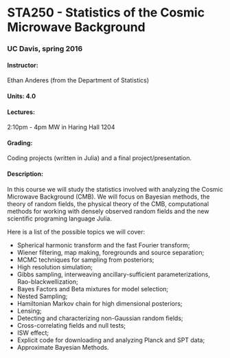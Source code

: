 # STA250 - Statistics of the Cosmic Microwave Background
### UC Davis, spring 2016


#### Instructor:
Ethan Anderes (from the Department of Statistics)
#### Units: 4.0
#### Lectures: 
2:10pm - 4pm MW in Haring Hall 1204
#### Grading:
Coding projects (written in Julia) and a final project/presentation.

#### Description:

In this course we will study the statistics involved with analyzing the Cosmic Microwave Background (CMB).
We will focus on Bayesian methods, the theory of random fields, the physical theory of the CMB, computational methods for working with densely observed random fields and the new scientific programing language Julia.

Here is a list of the possible topics we will cover:

* Spherical harmonic transform and the fast Fourier transform;
* Wiener filtering, map making, foregrounds and source separation;
* MCMC techniques for sampling from posteriors;
* High resolution simulation;
* Gibbs sampling, interweaving ancillary-sufficient parameterizations, Rao-blackwellization;
* Bayes Factors and Beta mixtures for model selection;
* Nested Sampling;
* Hamiltonian Markov chain for high dimensional posteriors;
* Lensing;
* Detecting and characterizing non-Gaussian random fields;
* Cross-correlating fields and null tests;
* ISW effect;
* Explicit code for downloading and analyzing Planck and SPT data;
* Approximate Bayesian Methods.
